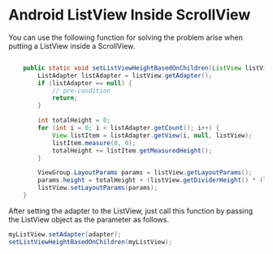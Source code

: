 # Android ListView Inside ScrollView

You can use the following function for solving the problem arise when putting a ListView inside a ScrollView.

```java

	public static void setListViewHeightBasedOnChildren(ListView listView) {
        ListAdapter listAdapter = listView.getAdapter();
        if (listAdapter == null) {
            // pre-condition
            return;
        }

        int totalHeight = 0;
        for (int i = 0; i < listAdapter.getCount(); i++) {
            View listItem = listAdapter.getView(i, null, listView);
            listItem.measure(0, 0);
            totalHeight += listItem.getMeasuredHeight();
        }

        ViewGroup.LayoutParams params = listView.getLayoutParams();
        params.height = totalHeight + (listView.getDividerHeight() * (listAdapter.getCount() - 1));
        listView.setLayoutParams(params);
    }
```

After setting the adapter to the ListView, just call this function by passing the ListView object as the parameter as follows.

```java
myListView.setAdapter(adapter);
setListViewHeightBasedOnChildren(myListView);
```
